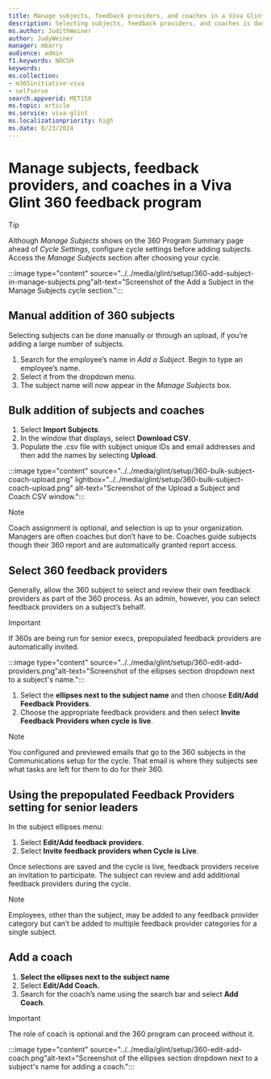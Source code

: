 ```yaml
---
title: Manage subjects, feedback providers, and coaches in a Viva Glint 360 feedback program
description: Selecting subjects, feedback providers, and coaches is done in the Manage Subjects sections of a Viva Glint 360 program.
ms.author: JudithWeiner
author: JudyWeiner
manager: mbarry
audience: admin
f1.keywords: NOCSH
keywords: 
ms.collection:  
- m365initiative-viva
- selfserve 
search.appverid: MET150 
ms.topic: article
ms.service: viva-glint
ms.localizationpriority: high
ms.date: 8/23/2024
---
```


# Manage subjects, feedback providers, and coaches in a Viva Glint 360 feedback program

>[!TIP]
> Although *Manage Subjects* shows on the 360 Program Summary page ahead of *Cycle Settings*, configure cycle settings before adding subjects. Access the *Manage Subjects* section after choosing your cycle.

:::image type="content" source="../../media/glint/setup/360-add-subject-in-manage-subjects.png"alt-text="Screenshot of the Add a Subject in the Manage Subjects cycle section.":::

## Manual addition of 360 subjects

Selecting subjects can be done manually or through an upload, if you’re adding a large number of subjects. 

1. Search for the employee’s name in *Add a Subject*. Begin to type an employee’s name.
2. Select it from the dropdown menu.
3. The subject name will now appear in the *Manage Subjects* box.

## Bulk addition of subjects and coaches

1.	Select **Import Subjects**.
2.	In the window that displays, select **Download CSV**.
3.	Populate the .csv file with subject unique IDs and email addresses and then add the names by selecting **Upload**. 

:::image type="content" source="../../media/glint/setup/360-bulk-subject-coach-upload.png" lightbox="../../media/glint/setup/360-bulk-subject-coach-upload.png" alt-text="Screenshot of the Upload a Subject and Coach CSV window.":::

>[!NOTE]
> Coach assignment is optional, and selection is up to your organization. Managers are often coaches but don’t have to be. Coaches guide subjects though their 360 report and are automatically granted report access.

## Select 360 feedback providers

Generally, allow the 360 subject to select and review their own feedback providers as part of the 360 process. As an admin, however, you can select feedback providers on a subject’s behalf.

>[!IMPORTANT]
> If 360s are being run for senior execs, prepopulated feedback providers are automatically invited.

:::image type="content" source="../../media/glint/setup/360-edit-add-providers.png"alt-text="Screenshot of the ellipses section dropdown next to a subject's name.":::

1. Select the **ellipses next to the subject name** and then choose **Edit/Add Feedback Providers**.
2. Choose the appropriate feedback providers and then select **Invite Feedback Providers when cycle is live**. 

> [!NOTE]
> You configured and previewed emails that go to the 360 subjects in the Communications setup for the cycle. That email is where they subjects see what tasks are left for them to do for their 360.

## Using the prepopulated Feedback Providers setting for senior leaders

In the subject ellipses menu: 

1.	Select **Edit/Add feedback providers**. 
1.	Select **Invite feedback providers when Cycle is Live**. 

Once selections are saved and the cycle is live, feedback providers receive an invitation to participate. The subject can review and add additional feedback providers during the cycle. 

> [!NOTE]
> Employees, other than the subject, may be added to any feedback provider category but can’t be added to multiple feedback provider categories for a single subject.

## Add a coach

1. **Select the ellipses next to the subject name**
2. Select **Edit/Add Coach.**
3. Search for the coach’s name using the search bar and select **Add Coach**.

> [!IMPORTANT]
> The role of coach is optional and the 360 program can proceed without it.

:::image type="content" source="../../media/glint/setup/360-edit-add-coach.png"alt-text="Screenshot of the ellipses section dropdown next to a subject's name for adding a coach.":::




